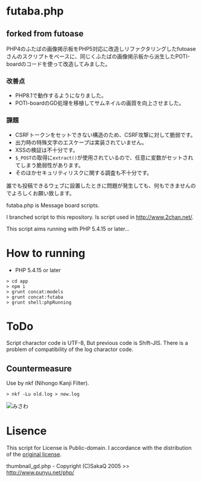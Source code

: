 # futaba.php

## forked from futoase

PHP4のふたばの画像掲示板をPHP5対応に改造しリファクタリングしたfutoaseさんのスクリプトをベースに、同じくふたばの画像掲示板から派生したPOTI-boardのコードを使って改造してみました。

### 改善点
- PHP8.1で動作するようになりました。
- POTI-boardのGD処理を移植してサムネイルの画質を向上させました。
### 課題
- CSRFトークンをセットできない構造のため、CSRF攻撃に対して脆弱です。
- 出力時の特殊文字のエスケープは実装されていません。
- XSSの検証は不十分です。
- `$_POST`の取得に`extract()`が使用されているので、任意に変数がセットされてしまう脆弱性があります。  
- そのほかセキュリティリスクに関する調査も不十分です。

誰でも投稿できるウェブに設置したときに問題が発生しても、何もできませんのでよろしくお願い致します。  

futaba.php is Message board scripts.  

I branched script to this repository.
Is script used in http://www.2chan.net/.

This script aims running with PHP 5.4.15 or later...

# How to running
- PHP 5.4.15 or later
```
> cd app
> npm i
> grunt concat:models
> grunt concat:futaba
> grunt shell:phpRunning
```

# ToDo

Script charactor code is UTF-8, But previous code is Shift-JIS. 
There is a problem of compatibility of the log charactor code.

## Countermeasure

Use by nkf (Nihongo Kanji Filter).

```
> nkf -Lu old.log > new.log
```
![みさわ](http://jigokuno.img.jugem.jp/20090928_1487687.gif)

# Lisence

This script for License is Public-domain.
I accordance with the distribution of the [original license](http://www.2chan.net/script/).

thumbnail_gd.php - Copyright (C)SakaQ 2005 >> http://www.punyu.net/php/
